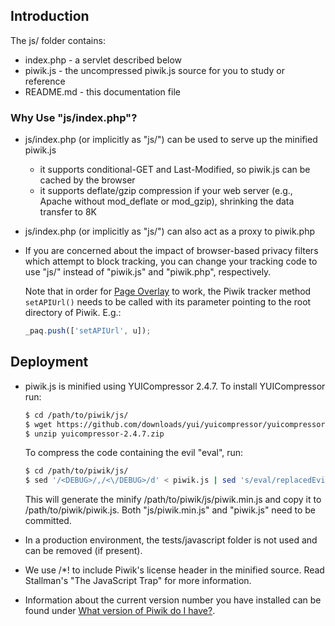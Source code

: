## Introduction

The js/ folder contains:

* index.php - a servlet described below
* piwik.js  - the uncompressed piwik.js source for you to study or reference
* README.md - this documentation file

### Why Use "js/index.php"?

* js/index.php (or implicitly as "js/") can be used to serve up the minified
  piwik.js

    * it supports conditional-GET and Last-Modified, so piwik.js can be cached
      by the browser
    * it supports deflate/gzip compression if your web server (e.g., Apache
      without mod_deflate or mod_gzip), shrinking the data transfer to 8K

* js/index.php (or implicitly as "js/") can also act as a proxy to piwik.php

* If you are concerned about the impact of browser-based privacy filters which
  attempt to block tracking, you can change your tracking code to use "js/"
  instead of "piwik.js" and "piwik.php", respectively.

  Note that in order for [Page Overlay](https://matomo.org/docs/page-overlay/) to work, the Piwik tracker method `setAPIUrl()` needs to be called with its parameter pointing to the root directory of Piwik. E.g.:

  ```js
  _paq.push(['setAPIUrl', u]);

  ```

## Deployment

* piwik.js is minified using YUICompressor 2.4.7.
  To install YUICompressor run:

  ```bash
  $ cd /path/to/piwik/js/
  $ wget https://github.com/downloads/yui/yuicompressor/yuicompressor-2.4.7.zip
  $ unzip yuicompressor-2.4.7.zip
  ```

  To compress the code containing the evil "eval", run:

  ```bash
  $ cd /path/to/piwik/js/
  $ sed '/<DEBUG>/,/<\/DEBUG>/d' < piwik.js | sed 's/eval/replacedEvilString/' | java -jar yuicompressor-2.4.7/build/yuicompressor-2.4.7.jar --type js --line-break 1000 | sed 's/replacedEvilString/eval/' | sed 's/^[/][*]/\/*!/' > piwik.min.js && cp piwik.min.js ../piwik.js
  ```

  This will generate the minify /path/to/piwik/js/piwik.min.js and copy it to
  /path/to/piwik/piwik.js. Both "js/piwik.min.js" and "piwik.js" need to be committed.

* In a production environment, the tests/javascript folder is not used and can
  be removed (if present).

* We use /*! to include Piwik's license header in the minified source. Read
  Stallman's "The JavaScript Trap" for more information.

* Information about the current version number you have installed can be found under [What version of Piwik do I have?](https://matomo.org/faq/how-to-update/faq_8/). 
